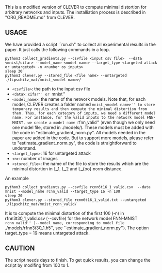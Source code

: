 This is a modified version of CLEVER to compute minimal distortion for
arbitrary networks and inputs. The installiation process is described in 
 "ORG_README.md" from CLEVER.


USAGE
---------------

We have provided a script ``run.sh'' to collect all experimental results in the paper. It just calls the following commands in a loop.


```
python3 collect_gradients.py --csvfile <input csv file>  --data <mnist/cifar> --model_name <model name> --target_type <targeted attack or untargeted> -n <number os inputs>
sleep 20
python3 clever.py --stored_file <file name> --untargeted ./lipschitz_mat/mnist_<model name>/
```

* ```<csvfile>```: the path to the input csv file
* ```<data>```: ``cifar'' or ``mnist''
* ```<model_name>```: the name of the network models. Note that, for each model, CLEVER creates a folder
 named ``mnist_<model name>'' to store temporary results and then compute the minimal distortion from them.
 Thus, for each category of inputs, we need a different model name. For instance, for the valid inputs to
 the network model FNN-MNIST, we create a model name ``rfnn_valid'' (even though we only need one model file, stored
 in ./models/). These models must be added with
 the code in "estimate_gradient_norm.py". All models needed in the paper are added in the code.
 But to support more models, please refer to "estimate_gradient_norm.py", the code is straightforward to understand.
* ```<target_type>```: 16 for untargeted attack
* ```<n>```: number of images
* ```<stored_file>```: the name of the file to store the results which are the minimal distortion in L_1, L_2 and L_{oo} norm distance.


An example
```
python3 collect_gradients.py --csvfile rcnn6t16_1_valid.csv  --data mnist --model_name rcnn_valid --target_type 16 -n 100
sleep 20
python3 clever.py --stored_file rcnn6t16_1_valid.txt --untargeted ./lipschitz_mat/mnist_rcnn_valid/
```

It is to compute the minimal distortion of the first 100 (-n) in rfnn3t30_1_valid.csv (--csvfile) for 
the network model FNN-MNIST ``rcnn_valid'' (--model_name, corresponding to model file
``./models/rfnn3t30_1.h5'', see ``estimate_gradient_norm.py''). The option target_type = 16 means untargeted attack.

CAUTION
-------------
The script needs days to finish. To get quick results, you can change the script by modifing <n> from 100 to 1.